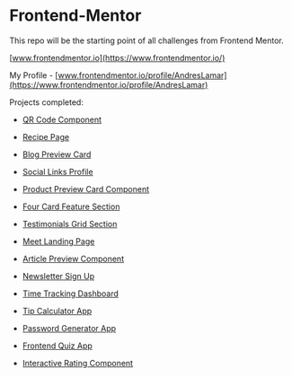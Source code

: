 # Frontend-Mentor

This repo will be the starting point of all challenges from Frontend Mentor.

[www.frontendmentor.io](https://www.frontendmentor.io/)

My Profile - [www.frontendmentor.io/profile/AndresLamar](https://www.frontendmentor.io/profile/AndresLamar)

Projects completed:

* [QR Code Component](https://andreslamar.github.io/Frontend-Mentor/qr-code-component/)

* [Recipe Page](https://andreslamar.github.io/Frontend-Mentor/recipe-page/)

* [Blog Preview Card](https://andreslamar.github.io/Frontend-Mentor/Blog-Preview-Card/)

* [Social Links Profile](https://andreslamar.github.io/Frontend-Mentor/Social-links/)

* [Product Preview Card Component](https://andreslamar.github.io/Frontend-Mentor/Product-view-card-component/)

* [Four Card Feature Section](https://andreslamar.github.io/Frontend-Mentor/Four-Card-Feature-Section/)

* [Testimonials Grid Section](https://andreslamar.github.io/Frontend-Mentor/Testimonials-grid-section-main/)

* [Meet Landing Page](https://andreslamar.github.io/Frontend-Mentor/Meet-landing-page/)
  
* [Article Preview Component](https://andreslamar.github.io/Frontend-Mentor/article-preview-component/)

* [Newsletter Sign Up](https://andreslamar.github.io/Frontend-Mentor/newsletter-sign-up/)

* [Time Tracking Dashboard](https://andreslamar.github.io/Frontend-Mentor/time-tracking-dashboard/)

* [Tip Calculator App](https://andreslamar.github.io/Frontend-Mentor/tip-calculator-app/)

* [Password Generator App](https://andreslamar.github.io/Frontend-Mentor/password-generator-app/)

* [Frontend Quiz App](https://frontend-quizzapp.netlify.app/)

* [Interactive Rating Component](https://andreslamar.github.io/Frontend-Mentor/interactive-rating-component/)


